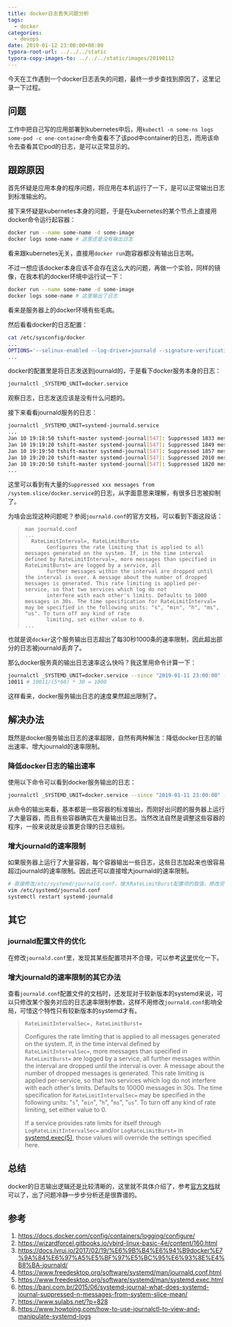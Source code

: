 ```yaml
---
title: docker日志丢失问题分析
tags:
  - docker
categories:
  - devops
date: 2019-01-12 23:00:00+08:00
typora-root-url: ../../../static
typora-copy-images-to: ../../../static/images/20190112
---
```


今天在工作遇到一个docker日志丢失的问题，最终一步步查找到原因了，这里记录一下过程。

## 问题

工作中把自己写的应用部署到kubernetes中后，用`kubectl -n some-ns logs some-pod -c one-container`命令查看不了该pod中container的日志，而用该命令去查看其它pod的日志，是可以正常显示的。

## 跟踪原因

首先怀疑是应用本身的程序问题，将应用在本机运行了一下，是可以正常输出日志到标准输出的。

接下来怀疑是kubernetes本身的问题，于是在kubernetes的某个节点上直接用docker命令运行起容器：

```bash
docker run --name some-name -d some-image
docker logs some-name # 这里还是没有输出日志
```

看来跟kubernetes无关，直接用`docker run`跑容器都没有输出日志啊。

不过一想应该docker本身应该不会存在这么大的问题，再做一个实验，同样的镜像，在我本机的docker环境中运行试一下：

```bash
docker run --name some-name -d some-image
docker logs some-name # 这里输出了日志
```

看来是服务器上的docker环境有些毛病。

然后看看docker的日志配置：

```bash
cat /etc/sysconfig/docker
...
OPTIONS='--selinux-enabled --log-driver=journald --signature-verification=false --graph=/data/docker'
...
```

docker的配置里是将日志发送到journald的，于是看下docker服务本身的日志：

```bash
journalctl _SYSTEMD_UNIT=docker.service
```

观察日志，日志发送应该是没有什么问题的。

接下来看看journald服务的日志：

```bash
journalctl _SYSTEMD_UNIT=systemd-journald.service
...
Jan 10 19:18:50 tshift-master systemd-journal[547]: Suppressed 1833 messages from /system.slice/docker.service
Jan 10 19:19:20 tshift-master systemd-journal[547]: Suppressed 1849 messages from /system.slice/docker.service
Jan 10 19:19:50 tshift-master systemd-journal[547]: Suppressed 1857 messages from /system.slice/docker.service
Jan 10 19:20:20 tshift-master systemd-journal[547]: Suppressed 2010 messages from /system.slice/docker.service
Jan 10 19:20:50 tshift-master systemd-journal[547]: Suppressed 1820 messages from /system.slice/docker.service
...
```

这里可以看到有大量的`Suppressed xxx messages from /system.slice/docker.service`的日志，从字面意思来理解，有很多日志被抑制了。

为啥会出现这种问题呢？参阅`journald.conf`的官方文档，可以看到下面这段话：

>     man journald.conf
>     ...
>     	RateLimitInterval=, RateLimitBurst=
>            Configures the rate limiting that is applied to all messages generated on the system. If, in the time interval defined by RateLimitInterval=, more messages than specified in RateLimitBurst= are logged by a service, all
>            further messages within the interval are dropped until the interval is over. A message about the number of dropped messages is generated. This rate limiting is applied per-service, so that two services which log do not
>            interfere with each other's limits. Defaults to 1000 messages in 30s. The time specification for RateLimitInterval= may be specified in the following units: "s", "min", "h", "ms", "us". To turn off any kind of rate
>            limiting, set either value to 0.
>     ...

也就是说`docker`这个服务输出日志超出了每30秒1000条的速率限制，因此超出部分的日志被journald丢弃了。

那么docker服务真的输出日志速率这么快吗？我这里用命令计算一下：

```bash
journalctl _SYSTEMD_UNIT=docker.service --since "2019-01-11 23:00:00" --until "2019-01-11 23:05:00" | wc -l
10011 # 10011/(5*60) * 30 = 1000
```

这样看来，docker服务输出日志的速度果然超出限制了。

## 解决办法

既然是docker服务输出日志的速率超限，自然有两种解法：降低docker日志的输出速率、增大journald的速率限制。

### 降低docker日志的输出速率

使用以下命令可以看到docker服务输出的日志：

```bash
journalctl _SYSTEMD_UNIT=docker.service --since "2019-01-11 23:00:00" --until "2019-01-11 23:05:00"
```

从命令的输出来看，基本都是一些容器的标准输出，而刚好出问题的服务器上运行了大量容器，而且有些容器确实在大量输出日志。当然改法自然是调整这些容器的程序，一般来说就是设置更合理的日志级别。

### 增大journald的速率限制

如果服务器上运行了大量容器，每个容器输出一些日志，这些日志加起来也很容易超过journald的速率限制。因此还可以直接增大journald的速率限制。

```bash
# 直接修改/etc/systemd/journald.conf，增大RateLimitBurst配置项的取值，修改完毕后重启journald服务
vim /etc/systemd/journald.conf
systemctl restart systemd-journald
```

## 其它

### journald配置文件的优化

在修改`journald.conf`里，发现其某些配置项并不合理，可以参考[这里](https://docs.lvrui.io/2017/02/19/%E6%9B%B4%E6%94%B9docker%E7%9A%84%E6%97%A5%E5%BF%97%E5%BC%95%E6%93%8E%E4%B8%BA-journald/)优化一下。

### 增大journald的速率限制的其它办法

查看`journald.conf`配置文件的文档时，还发现对于较新版本的systemd来说，可以只修改某个服务对应的日志速率限制参数，这样不用修改`journald.conf`影响全局，可惜这个特性只有较新版本的systemd才有。

> ```
> RateLimitIntervalSec=, RateLimitBurst=
> ```
>
> Configures the rate limiting that is applied to all messages generated on the system. If, in the time interval defined by `RateLimitIntervalSec=`, more messages than specified in `RateLimitBurst=` are logged by a service, all further messages within the interval are dropped until the interval is over. A message about the number of dropped messages is generated. This rate limiting is applied per-service, so that two services which log do not interfere with each other's limits. Defaults to 10000 messages in 30s. The time specification for `RateLimitIntervalSec=` may be specified in the following units: "`s`", "`min`", "`h`", "`ms`", "`us`". To turn off any kind of rate limiting, set either value to 0.
>
> If a service provides rate limits for itself through `LogRateLimitIntervalSec=` and/or `LogRateLimitBurst=` in [systemd.exec(5)](https://www.freedesktop.org/software/systemd/man/systemd.exec.html#), those values will override the settings specified here.

## 总结

docker的日志输出逻辑还是比较清晰的，这里就不具体介绍了，参考[官方文档](https://docs.docker.com/config/containers/logging/configure/)就可以了，出了问题冷静一步步分析还是很靠谱的。

## 参考

1. https://docs.docker.com/config/containers/logging/configure/
2. https://wizardforcel.gitbooks.io/vbird-linux-basic-4e/content/160.html
3. https://docs.lvrui.io/2017/02/19/%E6%9B%B4%E6%94%B9docker%E7%9A%84%E6%97%A5%E5%BF%97%E5%BC%95%E6%93%8E%E4%B8%BA-journald/
4. https://www.freedesktop.org/software/systemd/man/journald.conf.html
5. https://www.freedesktop.org/software/systemd/man/systemd.exec.html
6. https://bani.com.br/2015/06/systemd-journal-what-does-systemd-journal-suppressed-n-messages-from-system-slice-mean/
7. https://www.sulabs.net/?p=828
8. https://www.howtoing.com/how-to-use-journalctl-to-view-and-manipulate-systemd-logs